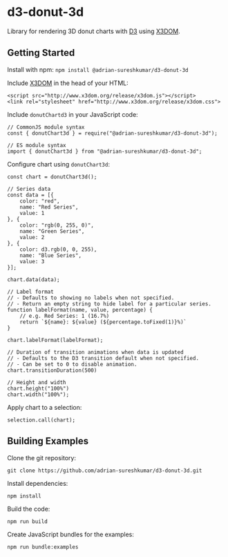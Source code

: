 # d3-donut-3d
Library for rendering 3D donut charts with [D3](https://d3js.org/) using [X3DOM](www.x3dom.org).

## Getting Started

Install with npm: `npm install @adrian-sureshkumar/d3-donut-3d`

Include [X3DOM](www.x3dom.org) in the head of your HTML:

```
<script src="http://www.x3dom.org/release/x3dom.js"></script>
<link rel="stylesheet" href="http://www.x3dom.org/release/x3dom.css">
```

Include `donutChartd3` in your JavaScript code:

```
// CommonJS module syntax
const { donutChart3d } = require("@adrian-sureshkumar/d3-donut-3d");

// ES module syntax
import { donutChart3d } from "@adrian-sureshkumar/d3-donut-3d";
```

Configure chart using `donutChart3d`:

```
const chart = donutChart3d();

// Series data
const data = [{
    color: "red",
    name: "Red Series",
    value: 1
}, {
    color: "rgb(0, 255, 0)",
    name: "Green Series",
    value: 2
}, {
    color: d3.rgb(0, 0, 255),
    name: "Blue Series",
    value: 3
}];

chart.data(data);

// Label format
// - Defaults to showing no labels when not specified.
// - Return an empty string to hide label for a particular series.
function labelFormat(name, value, percentage) {
    // e.g. Red Series: 1 (16.7%)
    return `${name}: ${value} (${percentage.toFixed(1)}%)`
}

chart.labelFormat(labelFormat);

// Duration of transition animations when data is updated
// - Defaults to the D3 transition default when not specified.
// - Can be set to 0 to disable animation.
chart.transitionDuration(500)

// Height and width
chart.height("100%")
chart.width("100%");
```

Apply chart to a selection:

```
selection.call(chart);
```

## Building Examples

Clone the git repository:

~~~
git clone https://github.com/adrian-sureshkumar/d3-donut-3d.git
~~~

Install dependencies:

~~~
npm install
~~~

Build the code:

~~~
npm run build
~~~

Create JavaScript bundles for the examples:

~~~
npm run bundle:examples
~~~